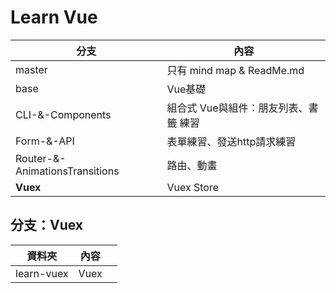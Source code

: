 # Learn Vue

| 分支                                   | 內容                                  |
| ------------------------------------- | ------------------------------------ |
| master                                | 只有 mind map & ReadMe.md             |
| base                                  | Vue基礎                               |
| CLI-&-Components                      | 組合式 Vue與組件：朋友列表、書籤 練習      |
| Form-&-API                            | 表單練習、發送http請求練習               |
| Router-&-AnimationsTransitions        | 路由、動畫                             |
| <b>Vuex</b>                           | Vuex Store                           |

## 分支：Vuex
| 資料夾         | 內容      |         |
| ------------- | -------- | ------- |
| learn-vuex    | Vuex     |         |